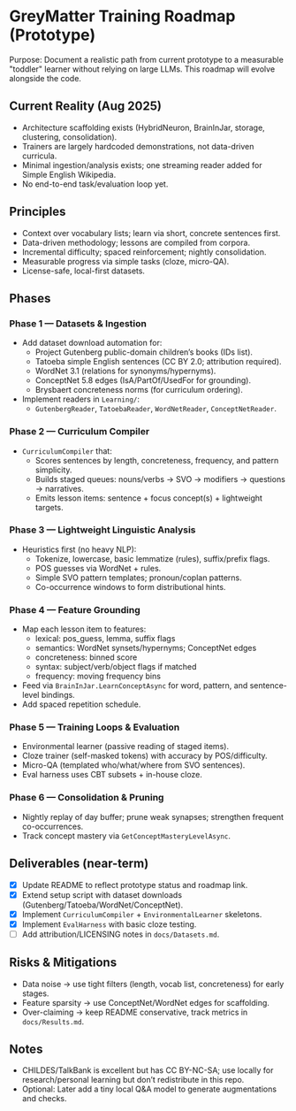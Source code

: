 # GreyMatter Training Roadmap (Prototype)

Purpose: Document a realistic path from current prototype to a measurable "toddler" learner without relying on large LLMs. This roadmap will evolve alongside the code.

## Current Reality (Aug 2025)
- Architecture scaffolding exists (HybridNeuron, BrainInJar, storage, clustering, consolidation).
- Trainers are largely hardcoded demonstrations, not data-driven curricula.
- Minimal ingestion/analysis exists; one streaming reader added for Simple English Wikipedia.
- No end-to-end task/evaluation loop yet.

## Principles
- Context over vocabulary lists; learn via short, concrete sentences first.
- Data-driven methodology; lessons are compiled from corpora.
- Incremental difficulty; spaced reinforcement; nightly consolidation.
- Measurable progress via simple tasks (cloze, micro-QA).
- License-safe, local-first datasets.

## Phases

### Phase 1 — Datasets & Ingestion
- Add dataset download automation for:
  - Project Gutenberg public-domain children’s books (IDs list).
  - Tatoeba simple English sentences (CC BY 2.0; attribution required).
  - WordNet 3.1 (relations for synonyms/hypernyms).
  - ConceptNet 5.8 edges (IsA/PartOf/UsedFor for grounding).
  - Brysbaert concreteness norms (for curriculum ordering).
- Implement readers in `Learning/`:
  - `GutenbergReader`, `TatoebaReader`, `WordNetReader`, `ConceptNetReader`.

### Phase 2 — Curriculum Compiler
- `CurriculumCompiler` that:
  - Scores sentences by length, concreteness, frequency, and pattern simplicity.
  - Builds staged queues: nouns/verbs → SVO → modifiers → questions → narratives.
  - Emits lesson items: sentence + focus concept(s) + lightweight targets.

### Phase 3 — Lightweight Linguistic Analysis
- Heuristics first (no heavy NLP):
  - Tokenize, lowercase, basic lemmatize (rules), suffix/prefix flags.
  - POS guesses via WordNet + rules.
  - Simple SVO pattern templates; pronoun/coplan patterns.
  - Co-occurrence windows to form distributional hints.

### Phase 4 — Feature Grounding
- Map each lesson item to features:
  - lexical: pos_guess, lemma, suffix flags
  - semantics: WordNet synsets/hypernyms; ConceptNet edges
  - concreteness: binned score
  - syntax: subject/verb/object flags if matched
  - frequency: moving frequency bins
- Feed via `BrainInJar.LearnConceptAsync` for word, pattern, and sentence-level bindings.
- Add spaced repetition schedule.

### Phase 5 — Training Loops & Evaluation
- Environmental learner (passive reading of staged items).
- Cloze trainer (self-masked tokens) with accuracy by POS/difficulty.
- Micro-QA (templated who/what/where from SVO sentences).
- Eval harness uses CBT subsets + in-house cloze.

### Phase 6 — Consolidation & Pruning
- Nightly replay of day buffer; prune weak synapses; strengthen frequent co-occurrences.
- Track concept mastery via `GetConceptMasteryLevelAsync`.

## Deliverables (near-term)
- [x] Update README to reflect prototype status and roadmap link.
- [x] Extend setup script with dataset downloads (Gutenberg/Tatoeba/WordNet/ConceptNet).
- [x] Implement `CurriculumCompiler` + `EnvironmentalLearner` skeletons.
- [x] Implement `EvalHarness` with basic cloze testing.
- [ ] Add attribution/LICENSING notes in `docs/Datasets.md`.

## Risks & Mitigations
- Data noise → use tight filters (length, vocab list, concreteness) for early stages.
- Feature sparsity → use ConceptNet/WordNet edges for scaffolding.
- Over-claiming → keep README conservative, track metrics in `docs/Results.md`.

## Notes
- CHILDES/TalkBank is excellent but has CC BY-NC-SA; use locally for research/personal learning but don’t redistribute in this repo.
- Optional: Later add a tiny local Q&A model to generate augmentations and checks.
